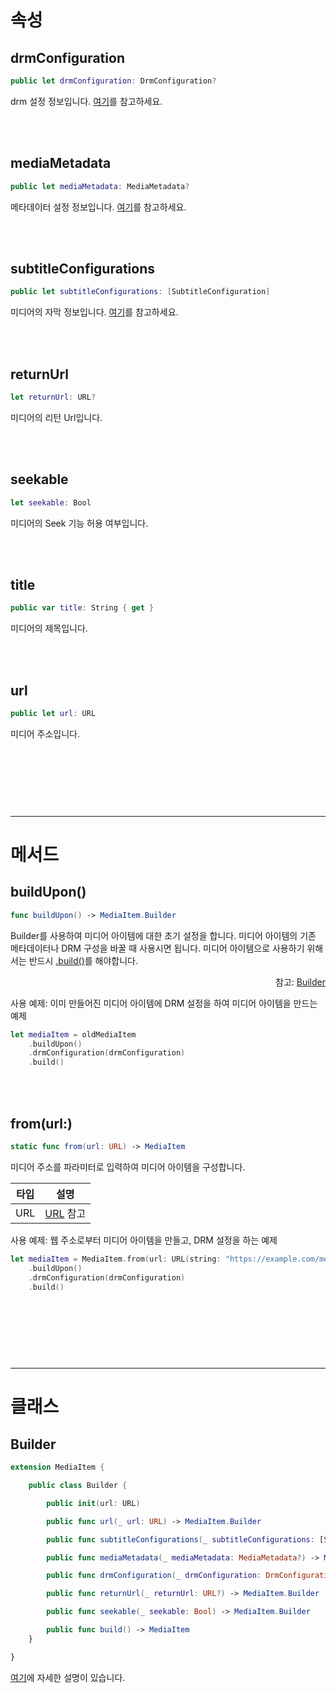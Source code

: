 # 속성

## drmConfiguration

```swift
public let drmConfiguration: DrmConfiguration?
```
drm 설정 정보입니다. [여기](../drm-configuration/home.md)를 참고하세요.

<br><br>
## mediaMetadata

```swift
public let mediaMetadata: MediaMetadata?
```
메타데이터 설정 정보입니다. [여기](../media-metadata/home.md)를 참고하세요.

<br><br>
## subtitleConfigurations

```swift
public let subtitleConfigurations: [SubtitleConfiguration]
```
미디어의 자막 정보입니다. [여기](../subtitle-configuration/home.md)를 참고하세요.

<br><br>
## returnUrl

```swift
let returnUrl: URL?
```
미디어의 리턴 Url입니다.

<br><br>
## seekable

```swift
let seekable: Bool
```
미디어의 Seek 기능 허용 여부입니다.

<br><br>
## title

```swift
public var title: String { get }
```
미디어의 제목입니다.

<br><br>
## url

```swift
public let url: URL
```
미디어 주소입니다.

<br><br><br>
------
------
# 메서드

## buildUpon()

```swift
func buildUpon() -> MediaItem.Builder
```
Builder를 사용하여 미디어 아이템에 대한 초기 설정을 합니다. 미디어 아이템의 기존 메타데이터나 DRM 구성을 바꿀 때 사용시면 됩니다. 미디어 아이템으로 사용하기 위해서는 반드시 [.build()](../../class/media-item-builder/details.md#build)를 해야합니다.
<div align="right">
참고: <a href="#builder">Builder</a>
</div>

사용 예제: 이미 만들어진 미디어 아이템에 DRM 설정을 하여 미디어 아이템을 만드는 예제
```swift
let mediaItem = oldMediaItem
    .buildUpon()
    .drmConfiguration(drmConfiguration)
    .build()
```

<br><br>
## from(url:)

```swift
static func from(url: URL) -> MediaItem
```
미디어 주소를 파라미터로 입력하여 미디어 아이템을 구성합니다.

|타입|설명|
|:--:|--|
|URL|[URL](https://developer.apple.com/documentation/foundation/url) 참고|


사용 예제: 웹 주소로부터 미디어 아이템을 만들고, DRM 설정을 하는 예제
```swift
let mediaItem = MediaItem.from(url: URL(string: "https://example.com/media.mp4")!)
    .buildUpon()
    .drmConfiguration(drmConfiguration)
    .build()
```

<br><br><br>
------
------
# 클래스

## Builder

```swift
extension MediaItem {

    public class Builder {

        public init(url: URL)

        public func url(_ url: URL) -> MediaItem.Builder

        public func subtitleConfigurations(_ subtitleConfigurations: [SubtitleConfiguration]) -> MediaItem.Builder

        public func mediaMetadata(_ mediaMetadata: MediaMetadata?) -> MediaItem.Builder

        public func drmConfiguration(_ drmConfiguration: DrmConfiguration?) -> MediaItem.Builder

        public func returnUrl(_ returnUrl: URL?) -> MediaItem.Builder

        public func seekable(_ seekable: Bool) -> MediaItem.Builder

        public func build() -> MediaItem
    }

}
```

[여기](../../class/media-item-builder/home.md)에 자세한 설명이 있습니다.
